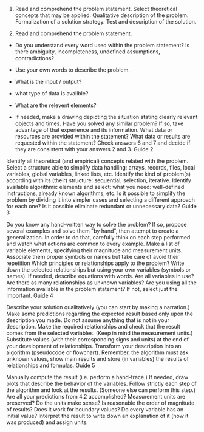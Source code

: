 1. Read and comprehend the problem statement.
Select theoretical concepts that may be applied.
Qualitative description of the problem.
Formalization of a solution strategy.
Test and description of the solution.

1. Read and comprehend the problem statement.
- Do you understand every word used within the problem statement? Is there ambiguity, incompleteness, undefined assumptions, contradictions? 
 
- Use your own words to describe the problem. 
- What is the input / output? 
- what type of data is availble?
- What are the relevent elements?
- If needed, make a drawing depicting the situation stating clearly relevant objects and times.
Have you solved any similar problem? If so, take advantage of that experience and its information.
What data or resources are provided within the statement?
What data or results are requested within the statement?
Check answers 6 and 7 and decide if they are consistent with your answers 2 and 3.
Guide 2

Identify all theoretical (and empirical) concepts related with the problem.
Select a structure able to simplify data handling: arrays, records, files, local variables, global variables, linked lists, etc.
Identify the kind of problem(s) according with its (their) structure: sequential, selection, iterative.
Identify available algorithmic elements and select: what you need: well-defined instructions, already known algorithms, etc.
Is it possible to simplify the problem by dividing it into simpler cases and selecting a different approach for each one? Is it possible eliminate redundant or unnecessary data?
Guide 3

Do you know any hand-written way to solve the problem? If so, propose several examples and solve them "by hand", then attempt to create a generalization. In order to do that, carefully think on each step performed and watch what actions are common to every example.
Make a list of variable elements, specifying their magnitude and measurement units. Associate them proper symbols or names but take care of avoid their repetition
Which principles or relationships apply to the problem?
Write down the selected relationships but using your own variables (symbols or names). If needed, describe equations with words.
Are all variables in use? Are there as many relationships as unknown variables?
Are you using all the information available in the problem statement? If not, select just the important.
Guide 4

Describe your solution qualitatively (you can start by making a narration.)
Make some predictions regarding the expected result based only upon the description you made. Do not assume anything that is not in your description.
Make the required relationships and check that the result comes from the selected variables. (Keep in mind the measurement units.)
Substitute values (with their corresponding signs and units) at the end of your development of relationships.
Transform your description into an algorithm (pseudocode or flowchart). Remember, the algorithm must ask unknown values, show main results and store (in variables) the results of relationships and formulas.
Guide 5

Manually compute the result (i.e. perform a hand-trace.) If needed, draw plots that describe the behavior of the variables.
Follow strictly each step of the algorithm and look at the results. (Someone else can perform this step.)
Are all your predictions from 4.2 accomplished? Measurement units are preserved?
Do the units make sense?
Is reasonable the order of magnitude of results?
Does it work for boundary values?
Do every variable has an initial value?
Interpret the result to write down an explanation of it (how it was produced) and assign units.
